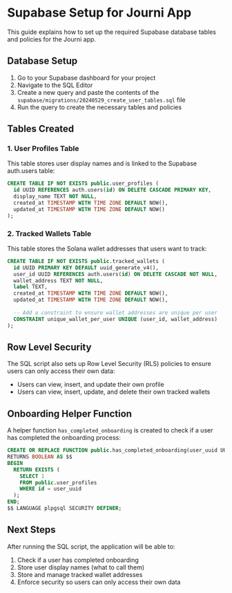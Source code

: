 # Supabase Setup for Journi App

This guide explains how to set up the required Supabase database tables and policies for the Journi app.

## Database Setup

1. Go to your Supabase dashboard for your project
2. Navigate to the SQL Editor
3. Create a new query and paste the contents of the `supabase/migrations/20240529_create_user_tables.sql` file
4. Run the query to create the necessary tables and policies

## Tables Created

### 1. User Profiles Table

This table stores user display names and is linked to the Supabase auth.users table:

```sql
CREATE TABLE IF NOT EXISTS public.user_profiles (
  id UUID REFERENCES auth.users(id) ON DELETE CASCADE PRIMARY KEY,
  display_name TEXT NOT NULL,
  created_at TIMESTAMP WITH TIME ZONE DEFAULT NOW(),
  updated_at TIMESTAMP WITH TIME ZONE DEFAULT NOW()
);
```

### 2. Tracked Wallets Table

This table stores the Solana wallet addresses that users want to track:

```sql
CREATE TABLE IF NOT EXISTS public.tracked_wallets (
  id UUID PRIMARY KEY DEFAULT uuid_generate_v4(),
  user_id UUID REFERENCES auth.users(id) ON DELETE CASCADE NOT NULL,
  wallet_address TEXT NOT NULL,
  label TEXT,
  created_at TIMESTAMP WITH TIME ZONE DEFAULT NOW(),
  updated_at TIMESTAMP WITH TIME ZONE DEFAULT NOW(),
  
  -- Add a constraint to ensure wallet addresses are unique per user
  CONSTRAINT unique_wallet_per_user UNIQUE (user_id, wallet_address)
);
```

## Row Level Security

The SQL script also sets up Row Level Security (RLS) policies to ensure users can only access their own data:

- Users can view, insert, and update their own profile
- Users can view, insert, update, and delete their own tracked wallets

## Onboarding Helper Function

A helper function `has_completed_onboarding` is created to check if a user has completed the onboarding process:

```sql
CREATE OR REPLACE FUNCTION public.has_completed_onboarding(user_uuid UUID)
RETURNS BOOLEAN AS $$
BEGIN
  RETURN EXISTS (
    SELECT 1 
    FROM public.user_profiles 
    WHERE id = user_uuid
  );
END;
$$ LANGUAGE plpgsql SECURITY DEFINER;
```

## Next Steps

After running the SQL script, the application will be able to:

1. Check if a user has completed onboarding
2. Store user display names (what to call them)
3. Store and manage tracked wallet addresses
4. Enforce security so users can only access their own data 